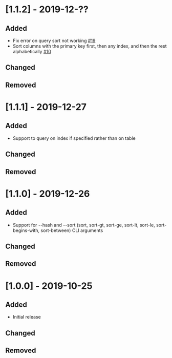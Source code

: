 # [1.1.2] - 2019-12-??
## Added
- Fix error on query sort not working [#19](/../../issues/19)
- Sort columns with the primary key first, then any index, and then the rest alphabetically [#10](/../../issues/10)

## Changed

## Removed

# [1.1.1] - 2019-12-27
## Added
- Support to query on index if specified rather than on table

## Changed

## Removed

# [1.1.0] - 2019-12-26
## Added
- Support for --hash and --sort (sort, sort-gt, sort-ge, sort-lt, sort-le, sort-begins-with, sort-between) CLI arguments

## Changed

## Removed

# [1.0.0] - 2019-10-25
## Added
- Initial release

## Changed

## Removed



